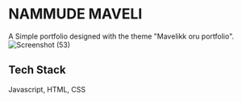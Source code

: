 
# NAMMUDE MAVELI


A Simple portfolio designed with the theme "Mavelikk oru portfolio".
![Screenshot (53)](https://github.com/Sreelakshmi-2003/portfolio/assets/104652693/809debbd-728c-47c6-b471-784bee353fd1)

## Tech Stack

 Javascript, HTML, CSS



